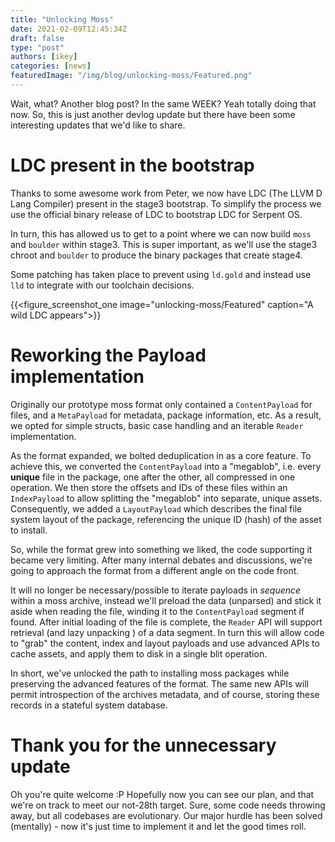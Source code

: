 ```yaml
---
title: "Unlocking Moss"
date: 2021-02-09T12:45:34Z
draft: false
type: "post"
authors: [ikey]
categories: [news]
featuredImage: "/img/blog/unlocking-moss/Featured.png"
---
```


Wait, what? Another blog post? In the same WEEK? Yeah totally doing that
now. So, this is just another devlog update but there have been some interesting
updates that we'd like to share.

<!--more-->


# LDC present in the bootstrap

Thanks to some awesome work from Peter, we now have LDC (The LLVM D Lang Compiler)
present in the stage3 bootstrap. To simplify the process we use the official
binary release of LDC to bootstrap LDC for Serpent OS.

In turn, this has allowed us to get to a point where we can now build `moss` and
`boulder` within stage3. This is super important, as we'll use the stage3 chroot
and `boulder` to produce the binary packages that create stage4.

Some patching has taken place to prevent using `ld.gold` and instead use `lld`
to integrate with our toolchain decisions.

{{<figure_screenshot_one image="unlocking-moss/Featured" caption="A wild LDC appears">}}

# Reworking the Payload implementation

Originally our prototype moss format only contained a `ContentPayload` for files, and
a `MetaPayload` for metadata, package information, etc. As a result, we opted for simple
structs, basic case handling and an iterable `Reader` implementation.

As the format expanded, we bolted deduplication in as a core feature. To achieve this,
we converted the `ContentPayload` into a "megablob", i.e. every **unique** file in the
package, one after the other, all compressed in one operation. We then store the offsets
and IDs of these files within an `IndexPayload` to allow splitting the "megablob" into
separate, unique assets. Consequently, we added a `LayoutPayload` which describes the
final file system layout of the package, referencing the unique ID (hash) of the asset
to install.

So, while the format grew into something we liked, the code supporting it became very
limiting. After many internal debates and discussions, we're going to approach the
format from a different angle on the code front.

It will no longer be necessary/possible to iterate payloads in _sequence_ within a
moss archive, instead we'll preload the data (unparsed) and stick it aside when reading
the file, winding it to the `ContentPayload` segment if found. After initial loading of
the file is complete, the `Reader` API will support retrieval (and lazy unpacking ) of
a data segment. In turn this will allow code to "grab" the content, index and layout
payloads and use advanced APIs to cache assets, and apply them to disk in a single
blit operation.

In short, we've unlocked the path to installing moss packages while preserving the
advanced features of the format. The same new APIs will permit introspection of the
archives metadata, and of course, storing these records in a stateful system database.

# Thank you for the unnecessary update

Oh you're quite welcome :P Hopefully now you can see our plan, and that we're on track
to meet our not-28th target. Sure, some code needs throwing away, but all codebases
are evolutionary. Our major hurdle has been solved (mentally) - now it's just time
to implement it and let the good times roll.
